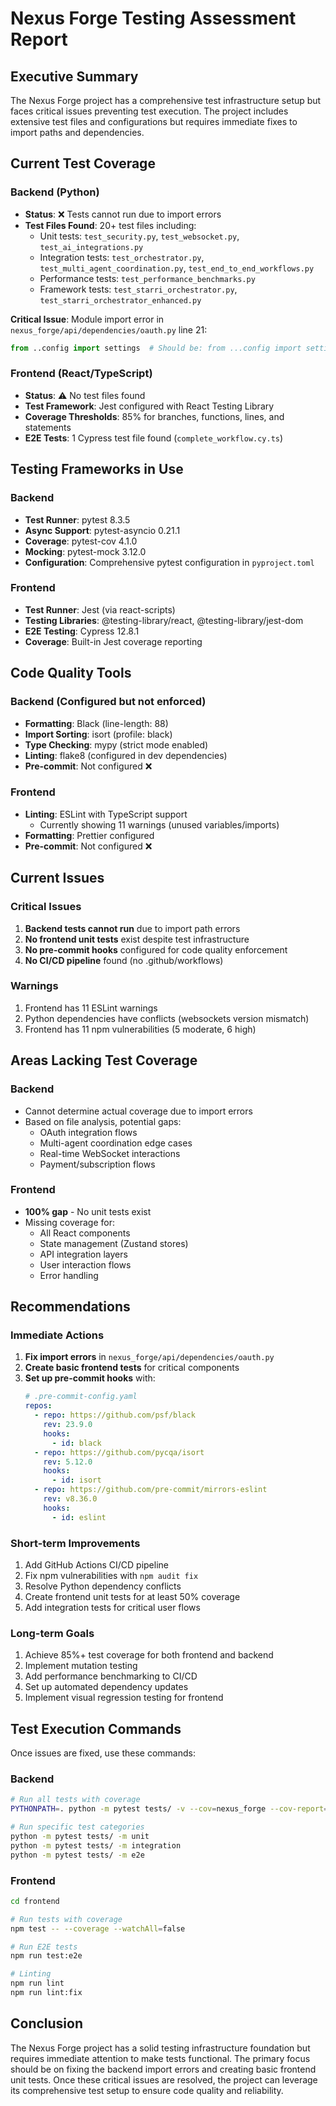 # Nexus Forge Testing Assessment Report

## Executive Summary

The Nexus Forge project has a comprehensive test infrastructure setup but faces critical issues preventing test execution. The project includes extensive test files and configurations but requires immediate fixes to import paths and dependencies.

## Current Test Coverage

### Backend (Python)
- **Status**: ❌ Tests cannot run due to import errors
- **Test Files Found**: 20+ test files including:
  - Unit tests: `test_security.py`, `test_websocket.py`, `test_ai_integrations.py`
  - Integration tests: `test_orchestrator.py`, `test_multi_agent_coordination.py`, `test_end_to_end_workflows.py`
  - Performance tests: `test_performance_benchmarks.py`
  - Framework tests: `test_starri_orchestrator.py`, `test_starri_orchestrator_enhanced.py`

**Critical Issue**: Module import error in `nexus_forge/api/dependencies/oauth.py` line 21:
```python
from ..config import settings  # Should be: from ...config import settings
```

### Frontend (React/TypeScript)
- **Status**: ⚠️ No test files found
- **Test Framework**: Jest configured with React Testing Library
- **Coverage Thresholds**: 85% for branches, functions, lines, and statements
- **E2E Tests**: 1 Cypress test file found (`complete_workflow.cy.ts`)

## Testing Frameworks in Use

### Backend
- **Test Runner**: pytest 8.3.5
- **Async Support**: pytest-asyncio 0.21.1
- **Coverage**: pytest-cov 4.1.0
- **Mocking**: pytest-mock 3.12.0
- **Configuration**: Comprehensive pytest configuration in `pyproject.toml`

### Frontend
- **Test Runner**: Jest (via react-scripts)
- **Testing Libraries**: @testing-library/react, @testing-library/jest-dom
- **E2E Testing**: Cypress 12.8.1
- **Coverage**: Built-in Jest coverage reporting

## Code Quality Tools

### Backend (Configured but not enforced)
- **Formatting**: Black (line-length: 88)
- **Import Sorting**: isort (profile: black)
- **Type Checking**: mypy (strict mode enabled)
- **Linting**: flake8 (configured in dev dependencies)
- **Pre-commit**: Not configured ❌

### Frontend
- **Linting**: ESLint with TypeScript support
  - Currently showing 11 warnings (unused variables/imports)
- **Formatting**: Prettier configured
- **Pre-commit**: Not configured ❌

## Current Issues

### Critical Issues
1. **Backend tests cannot run** due to import path errors
2. **No frontend unit tests** exist despite test infrastructure
3. **No pre-commit hooks** configured for code quality enforcement
4. **No CI/CD pipeline** found (no .github/workflows)

### Warnings
1. Frontend has 11 ESLint warnings
2. Python dependencies have conflicts (websockets version mismatch)
3. Frontend has 11 npm vulnerabilities (5 moderate, 6 high)

## Areas Lacking Test Coverage

### Backend
- Cannot determine actual coverage due to import errors
- Based on file analysis, potential gaps:
  - OAuth integration flows
  - Multi-agent coordination edge cases
  - Real-time WebSocket interactions
  - Payment/subscription flows

### Frontend
- **100% gap** - No unit tests exist
- Missing coverage for:
  - All React components
  - State management (Zustand stores)
  - API integration layers
  - User interaction flows
  - Error handling

## Recommendations

### Immediate Actions
1. **Fix import errors** in `nexus_forge/api/dependencies/oauth.py`
2. **Create basic frontend tests** for critical components
3. **Set up pre-commit hooks** with:
   ```yaml
   # .pre-commit-config.yaml
   repos:
     - repo: https://github.com/psf/black
       rev: 23.9.0
       hooks:
         - id: black
     - repo: https://github.com/pycqa/isort
       rev: 5.12.0
       hooks:
         - id: isort
     - repo: https://github.com/pre-commit/mirrors-eslint
       rev: v8.36.0
       hooks:
         - id: eslint
   ```

### Short-term Improvements
1. Add GitHub Actions CI/CD pipeline
2. Fix npm vulnerabilities with `npm audit fix`
3. Resolve Python dependency conflicts
4. Create frontend unit tests for at least 50% coverage
5. Add integration tests for critical user flows

### Long-term Goals
1. Achieve 85%+ test coverage for both frontend and backend
2. Implement mutation testing
3. Add performance benchmarking to CI/CD
4. Set up automated dependency updates
5. Implement visual regression testing for frontend

## Test Execution Commands

Once issues are fixed, use these commands:

### Backend
```bash
# Run all tests with coverage
PYTHONPATH=. python -m pytest tests/ -v --cov=nexus_forge --cov-report=term-missing --cov-report=html

# Run specific test categories
python -m pytest tests/ -m unit
python -m pytest tests/ -m integration
python -m pytest tests/ -m e2e
```

### Frontend
```bash
cd frontend

# Run tests with coverage
npm test -- --coverage --watchAll=false

# Run E2E tests
npm run test:e2e

# Linting
npm run lint
npm run lint:fix
```

## Conclusion

The Nexus Forge project has a solid testing infrastructure foundation but requires immediate attention to make tests functional. The primary focus should be on fixing the backend import errors and creating basic frontend unit tests. Once these critical issues are resolved, the project can leverage its comprehensive test setup to ensure code quality and reliability.